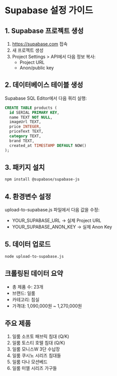 # Supabase 설정 가이드

## 1. Supabase 프로젝트 생성
1. https://supabase.com 접속
2. 새 프로젝트 생성
3. Project Settings > API에서 다음 정보 복사:
   - Project URL
   - Anon/public key

## 2. 데이터베이스 테이블 생성
Supabase SQL Editor에서 다음 쿼리 실행:

```sql
CREATE TABLE products (
  id SERIAL PRIMARY KEY,
  name TEXT NOT NULL,
  imageUrl TEXT,
  price INTEGER,
  priceText TEXT,
  category TEXT,
  brand TEXT,
  created_at TIMESTAMP DEFAULT NOW()
);
```

## 3. 패키지 설치
```bash
npm install @supabase/supabase-js
```

## 4. 환경변수 설정
upload-to-supabase.js 파일에서 다음 값을 수정:
- YOUR_SUPABASE_URL → 실제 Project URL
- YOUR_SUPABASE_ANON_KEY → 실제 Anon Key

## 5. 데이터 업로드
```bash
node upload-to-supabase.js
```

## 크롤링된 데이터 요약
- 총 제품 수: 23개
- 브랜드: 일룸
- 카테고리: 침실
- 가격대: 1,090,000원 ~ 1,270,000원

## 주요 제품
1. 일룸 소프토 패브릭 침대 (Q/K)
2. 일룸 토스티 호텔 침대 (Q/K)
3. 일룸 모니스W 3단 수납장
4. 일룸 쿠시노 시리즈 침대들
5. 일룸 다나 모션베드
6. 일룸 미엘 시리즈 가구들